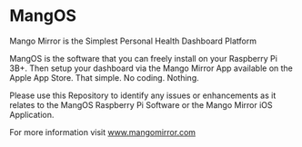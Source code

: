 # MangOS
Mango Mirror is the Simplest Personal Health Dashboard Platform

MangOS is the software that you can freely install on your Raspberry Pi 3B+. Then setup your dashboard via the Mango Mirror App available on the Apple App Store. That simple. No coding. Nothing.

Please use this Repository to identify any issues or enhancements as it relates to the MangOS Raspberry Pi Software  or the Mango Mirror iOS Application.

For more information visit www.mangomirror.com
